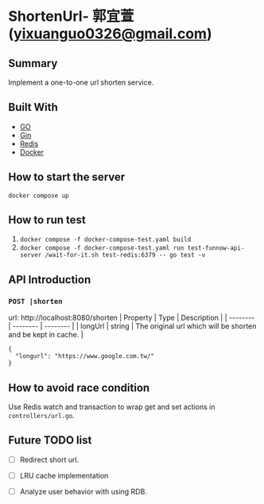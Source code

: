 # ShortenUrl- 郭宜萱(yixuanguo0326@gmail.com)


## Summary
Implement a one-to-one url shorten service.


## Built With
* [GO](https://go.dev/)
* [Gin](https://github.com/gin-gonic/gin)
* [Redis](https://pkg.go.dev/github.com/go-redis/redis/v8#section-readme)
* [Docker](https://www.docker.com/)

## How to start the server

`docker compose up`

## How to run test

1. `docker compose -f docker-compose-test.yaml build`
2. `docker compose -f docker-compose-test.yaml run test-funnow-api-server /wait-for-it.sh test-redis:6379 -- go test -v`

## API Introduction

### `POST |shorten`
url: http://localhost:8080/shorten
| Property | Type | Description |
| -------- | -------- | -------- |
| longUrl     | string     | The original url which will be shorten and be kept in cache. |


```
{
  "longurl": "https://www.google.com.tw/"
}

```

## How to avoid race condition

Use Redis watch and transaction to wrap get and set actions in `controllers/url.go`.
    
## Future TODO list
- [ ] Redirect short url.
- [ ]  LRU cache implementation
- [ ] Analyze user behavior with using RDB.




